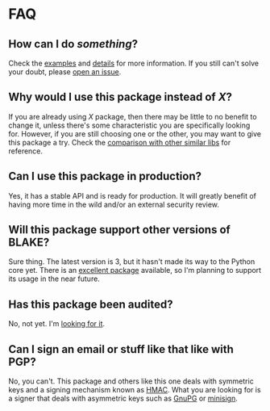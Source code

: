 # FAQ

## How can I do *something*?

Check the [examples](examples.md) and [details](details.md) for more information. If you still can't solve your doubt, please [open an issue](https://gitlab.com/hackancuba/blake2signer/-/issues/new).

## Why would I use this package instead of *X*?

If you are already using *X* package, then there may be little to no benefit to change it, unless there's some characteristic you are specifically looking for. However, if you are still choosing one or the other, you may want to give this package a try. Check the [comparison with other similar libs](comparison.md) for reference.

## Can I use this package in production?

Yes, it has a stable API and is ready for production. It will greatly benefit of having more time in the wild and/or an external security review.

## Will this package support other versions of BLAKE?

Sure thing. The latest version is 3, but it hasn't made its way to the Python core yet. There is an [excellent package](https://pypi.org/project/blake3/) available, so I'm planning to support its usage in the near future.

## Has this package been audited?

No, not yet. I'm [looking for it](security.md#external-security-review).

## Can I sign an email or stuff like that like with PGP?

No, you can't. This package and others like this one deals with symmetric keys and a signing mechanism known as [HMAC](https://en.wikipedia.org/wiki/HMAC). What you are looking for is a signer that deals with asymmetric keys such as [GnuPG](https://www.gnupg.org) or [minisign](https://jedisct1.github.io/minisign).
